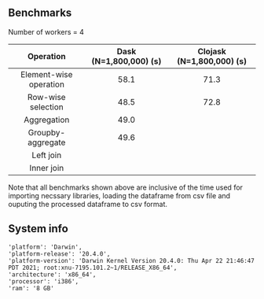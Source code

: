 ## Benchmarks

Number of workers = 4

| Operation | Dask (N=1,800,000) (s) | Clojask (N=1,800,000) (s) |
| :---:   | :-: | :-: |
| Element-wise operation | 58.1 | 71.3 |
| Row-wise selection | 48.5 | 72.8 |
| Aggregation | 49.0 | |
| Groupby-aggregate | 49.6 |  |
| Left join | |
| Inner join | |

Note that all benchmarks shown above are inclusive of the time used for importing necssary libraries, loading the dataframe from csv file and ouputing the processed dataframe to csv format.


## System info
```
'platform': 'Darwin',
'platform-release': '20.4.0',
'platform-version': 'Darwin Kernel Version 20.4.0: Thu Apr 22 21:46:47 PDT 2021; root:xnu-7195.101.2~1/RELEASE_X86_64',
'architecture': 'x86_64',
'processor': 'i386',
'ram': '8 GB'
```
